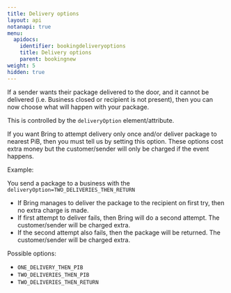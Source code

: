 ```yaml
---
title: Delivery options
layout: api
notanapi: true
menu:
  apidocs:
    identifier: bookingdeliveryoptions
    title: Delivery options
    parent: bookingnew
weight: 5
hidden: true
---
```


If a sender wants their package delivered to the door, and it cannot be delivered (i.e. Business closed or recipient is not present), then you can now choose what will happen with your package.

This is controlled by the `deliveryOption` element/attribute.

If you want Bring to attempt delivery only once and/or deliver package to nearest PiB, then you must tell us by setting this option. These options cost extra money but the customer/sender will only be charged if the event happens.

Example:

You send a package to a business with the `deliveryOption=TWO_DELIVERIES_THEN_RETURN`

- If Bring manages to deliver the package to the recipient on first try, then no extra charge is made.
- If first attempt to deliver fails, then Bring will do a second attempt. The customer/sender will be charged extra.
- If the second attempt also fails, then the package will be returned. The customer/sender will be charged extra.

Possible options:

- `ONE_DELIVERY_THEN_PIB`
- `TWO_DELIVERIES_THEN_PIB`
- `TWO_DELIVERIES_THEN_RETURN`
